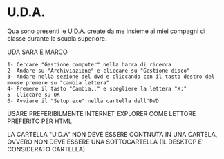 # U.D.A.
Qua sono presenti le U.D.A. create da me insieme ai miei compagni di classe durante la scuola superiore.

UDA SARA E MARCO

	1- Cercare "Gestione computer" nella barra di ricerca
	2- Andare su "Archiviazione" e cliccare su "Gestione disco"
	3- Andare nella sezione del dvd e cliccando con il tasto destro del mouse premere su "cambia lettera"
	4- Premere il tasto "Cambia.." e scegliere la lettera "X:"
	5- Cliccare su OK
	6- Avviare il "Setup.exe" nella cartella dell'DVD

USARE PREFERIBILMENTE INTERNET EXPLORER COME LETTORE PREFERITO PER HTML

LA CARTELLA "U.D.A" NON DEVE ESSERE CONTNUTA IN UNA CARTELA, OVVERO NON DEVE ESSERE UNA SOTTOCARTELLA (IL DESKTOP E' CONSIDERATO CARTELLA)
